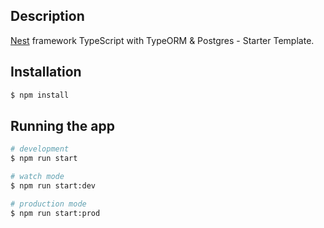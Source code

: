 ## Description

[Nest](https://github.com/nestjs/nest) framework TypeScript with TypeORM & Postgres - Starter Template.

## Installation

```bash
$ npm install
```

## Running the app

```bash
# development
$ npm run start

# watch mode
$ npm run start:dev

# production mode
$ npm run start:prod
```
